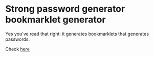 # Strong password generator bookmarklet generator

Yes you've read that right: it generates bookmarklets that generates passwords.

Check [here](http://sjeiti.github.io/Strong-password-generator-bookmarklet-generator/)
